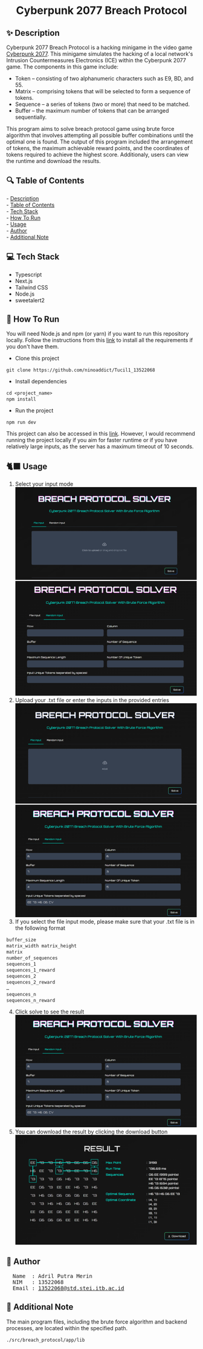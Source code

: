 <h1 align="center">Cyberpunk 2077 Breach Protocol</h1>
<h2 id="description">✨ Description </h2>

Cyberpunk 2077 Breach Protocol is a hacking minigame in the video game <a href="https://www.cyberpunk.net/">Cyberpunk 2077</a>. This minigame simulates the hacking of a local network's Intrusion Countermeasures Electronics (ICE) within the Cyberpunk 2077 game.
The components in this game include:

- Token – consisting of two alphanumeric characters such as E9, BD, and 55.
- Matrix – comprising tokens that will be selected to form a sequence of tokens.
- Sequence – a series of tokens (two or more) that need to be matched.
- Buffer – the maximum number of tokens that can be arranged sequentially.

This program aims to solve breach protocol game using brute force algorithm that involves attempting all possible buffer combinations until the optimal one is found. 
The output of this program included the arrangement of tokens, the maximum achievable reward points, and the coordinates of tokens required to achieve the highest score. 
Additionaly, users can view the runtime and download the results.

<h2 id="table-of-contents">🔍 Table of Contents</h2>
- <a href="#description">Description</a><br/>
- <a href="#table-of-contents">Table of Contents</a><br/>
- <a href="#tech-stack">Tech Stack</a><br/>
- <a href="#how-to-run">How To Run</a><br/>
- <a href="#usage">Usage</a><br/>
- <a href="#author">Author</a><br/>
- <a href="#note">Additional Note</a>

<h2 id="tech-stack">💻 Tech Stack</h2>

- Typescript
- Next.js
- Tailwind CSS
- Node.js
- sweetalert2

<h2 id="how-to-run">🏃 How To Run</h2>

You will need Node.js and npm (or yarn) if you want to run this repository locally. Follow the instructions from this [link](https://docs.npmjs.com/downloading-and-installing-node-js-and-npm) to install all the requirements if you don't have them.
- Clone this project
```
git clone https://github.com/ninoaddict/Tucil1_13522068
```
- Install dependencies
```
cd <project_name>
npm install
```
- Run the project
```
npm run dev
```
This project can also be accessed in this [link](https://breach-protocol-solver.vercel.app/). However, I would recommend running the project locally if you aim for faster runtime or if you have relatively large inputs, as the server has a maximum timeout of 10 seconds.

<h2 id="usage">🐈‍⬛ Usage</h2>

1. Select your input mode
  ![File Input](https://github.com/ninoaddict/Tucil1_13522068/blob/main/public/file_input.png)
  ![Random Input](https://github.com/ninoaddict/Tucil1_13522068/blob/main/public/random_input.png)
2. Upload your .txt file or enter the inputs in the provided entries
  ![Upload File](https://github.com/ninoaddict/Tucil1_13522068/blob/main/public/file_input_filled.png)
  ![Fill Random Input Field](https://github.com/ninoaddict/Tucil1_13522068/blob/main/public/random_input_filled.png)
3. If you select the file input mode, please make sure that your .txt file is in the following format
 ```
buffer_size
matrix_width matrix_height
matrix
number_of_sequences
sequences_1
sequences_1_reward
sequences_2
sequences_2_reward
…
sequences_n
sequences_n_reward
```  
4. Click solve to see the result
  ![Click](https://github.com/ninoaddict/Tucil1_13522068/blob/main/public/random_input_filled.png)
5. You can download the result by clicking the download button
  ![Result](https://github.com/ninoaddict/Tucil1_13522068/blob/main/public/result.png)

<h2 id="author">🤵 Author</h2>
<pre>
  Name  : Adril Putra Merin
  NIM   : 13522068
  Email : <a href="mailto:13522068@std.stei.itb.ac.id">13522068@std.stei.itb.ac.id</a>
</pre>

<h2 id="note">📓 Additional Note</h2>

The main program files, including the brute force algorithm and backend processes, are located within the specified path.

```
./src/breach_protocol/app/lib
```
